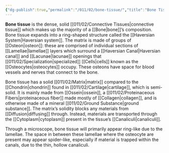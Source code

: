 ```yaml
---
{"dg-publish":true,"permalink":"/011/02/bone-tissue/","title":"Bone Tissue","tags":["BIOL422"],"noteIcon":"fallback","created":"2024-09-26T13:45:04.069-07:00","updated":"2024-09-26T15:03:40.999-07:00"}
---
```


**Bone tissue** is the dense, solid [[011/02/Connective Tissues\|connective tissue]] which makes up the majority of a [[Bone\|bone]]’s composition. Bone tissue expands into a ring-shaped structure called the [[Haversian System\|Haversian system]]. The matrix is made of groups of [[Osteon\|osteon]]: these are comprised of individual sections of [[Lamellae\|lamellae]] layers which surround a [[Haversian Canal\|Haversian canal]] and [[Lacunae\|lacunae]] openings that [[011/02/Specialization\|specialized]] [[Cells\|cells]] known as the [[Osteocytes\|osteocytes]] occupy. These osteons have space for blood vessels and nerves that connect to the bone.

Bone tissue has a solid [[011/02/Matrix\|matrix]] compared to the [[Chondrin\|chondrin]] found in [[011/02/Cartilage\|cartilage]], which is semi-solid. It is mainly made from [[Ossein\|ossein]], a [[011/02/Proteinaceous Fibers\|proteinaceous fiber]] made mostly of [[Collagen\|collagen]], and is otherwise made of a mineral [[011/02/Ground Substance\|ground substance]]. The matrix’s solidity blocks any materials from [[Diffusion\|diffusing]] through. Instead, materials are transported through the [[Cytoplasm\|cytoplasm]] present in the tissue’s [[Canaliculi\|canaliculi]].

Through a microscope, bone tissue will primarily appear ring-like due to the lamellae. The space in between these lamellae where the osteocyte are present may appear spider-like, especially if material is trapped within the canals, due to the thin, hollow canaliculi.